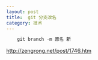 ```yaml
---
layout: post
title:  git 分支改名 
category: 技术 
---
```


<!--more-->
<!-- csdn -->

```csharp
    git branch -m 原名 新
```


http://zengrong.net/post/1746.htm
